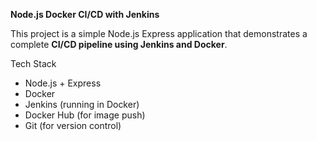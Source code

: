 **Node.js Docker CI/CD with Jenkins**

This project is a simple Node.js Express application that demonstrates a complete **CI/CD pipeline using Jenkins and Docker**.

Tech Stack

- Node.js + Express
- Docker
- Jenkins (running in Docker)
- Docker Hub (for image push)
- Git (for version control)


